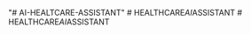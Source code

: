 "# AI-HEALTCARE-ASSISTANT" 
#   H E A L T H C A R E _ A I _ A S S I S T A N T  
 #   H E A L T H C A R E _ A I _ A S S I S T A N T  
 